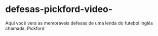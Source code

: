 # defesas-pickford-video-
Aqui você vera as memoráveis defesas de uma lenda do futebol inglês chamada, Pickford
